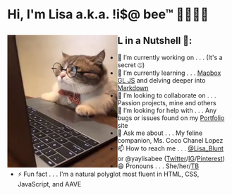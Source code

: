 # Hi, I'm Lisa a.k.a. !i$@ bee™ 👩🏾‍💻🐝

## L in a Nutshell :coconut:: <a href="https://lisablunt.github.io"><img align="left" width="250" height="300" src="https://github.com/lisablunt/lisablunt.github.io/blob/master/img/workcat.gif?raw=true"></a>

- 🔭 I’m currently working on . . . (It's a secret :zipper_mouth_face:)
- 🌱 I’m currently learning . . . [Mapbox GL JS](https://docs.mapbox.com/mapbox-gl-js/api/) and delving deeper into [Markdown](https://guides.github.com/features/mastering-markdown/)
- 👯 I’m looking to collaborate on . . . Passion projects, mine and others
- 🤔 I’m looking for help with . . . Any bugs or issues found on my [Portfolio](https://lisablunt.github.io) site
- 💬 Ask me about . . . My feline companion, Ms. Coco Chanel Lopez
- 📫 How to reach me . . . [@Lisa_Blunt](http://www.twitter.com/lisa_blunt) or @yaylisabee ([Twitter](http://www.twitter.com/yaylisabee)/[IG](http://www.instagram.com/yaylisabee)/[Pinterest](http://www.pinterest.com/yaylisabee))
- 😄 Pronouns . . . She/her/[TB](https://www.urbandictionary.com/define.php?term=THAT%20bitch)
- ⚡ Fun fact . . . I'm a natural polyglot most fluent in HTML, CSS, JavaScript, and AAVE 
